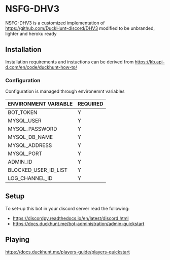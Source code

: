 # NSFG-DHV3

NSFG-DHV3 is a customized implementation of https://github.com/DuckHunt-discord/DHV3 modified to be unbranded, lighter and heroku ready

## Installation

Installation requirements and instuctions can be derived from https://kb.api-d.com/en/code/duckhunt-how-to/

### Configuration

Configuration is managed through environemnt variables

ENVIRONMENT VARIABLE | REQUIRED
------------- | -------------
BOT_TOKEN | Y
MYSQL_USER | Y
MYSQL_PASSWORD | Y
MYSQL_DB_NAME | Y
MYSQL_ADDRESS | Y
MYSQL_PORT | Y
ADMIN_ID | Y
BLOCKED_USER_ID_LIST | Y
LOG_CHANNEL_ID | Y

## Setup

To set-up this bot in your discord server read the following:

* https://discordpy.readthedocs.io/en/latest/discord.html
* https://docs.duckhunt.me/bot-administration/admin-quickstart

## Playing

https://docs.duckhunt.me/players-guide/players-quickstart
